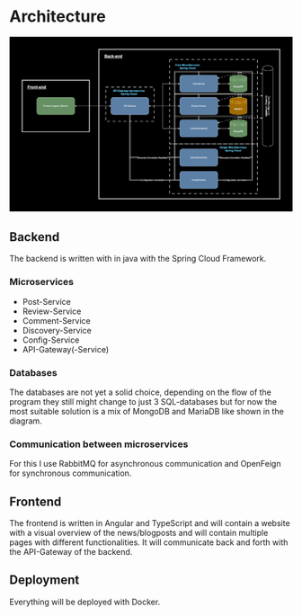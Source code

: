 # Architecture

![Architecture](./assets/FullStackJavaArchitectureV1.drawio.svg)

## Backend
The backend is written with in java with the Spring Cloud Framework.
### Microservices
- Post-Service
- Review-Service
- Comment-Service
- Discovery-Service
- Config-Service
- API-Gateway(-Service)
### Databases
The databases are not yet a solid choice, depending on the flow of the program they still might change to just 3 SQL-databases but for now the most suitable solution is a mix of MongoDB and MariaDB like shown in the diagram.
### Communication between microservices
For this I use RabbitMQ for asynchronous communication and OpenFeign for synchronous communication.

## Frontend
The frontend is written in Angular and TypeScript and will contain a website with a visual overview of the news/blogposts and will contain multiple pages with different functionalities. It will communicate back and forth with the API-Gateway of the backend.

## Deployment
Everything will be deployed with Docker.
